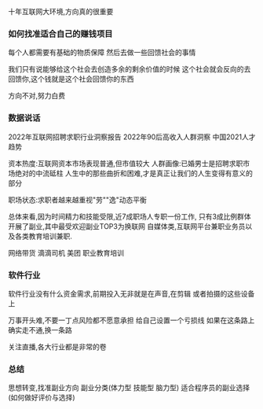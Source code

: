
十年互联网大环境,方向真的很重要


### 如何找准适合自己的赚钱项目

每个人都需要有基础的物质保障
然后去做一些回馈社会的事情

我们只有说能够给这个社会去创造多余的剩余价值的时候
这个社会就会反向的去回馈你,这个钱就是这个社会回馈你的东西

方向不对,努力白费

### 数据说话

2022年互联网招聘求职行业洞察报告
2022年90后高收入人群洞察
中国2021人才趋势

资本热度:互联网资本市场表现普通,但市值较大
人群画像:已婚男士是招聘求职市场绝对的中流砥柱
人生中的那些曲折和困难,才是真正让我们的人生变得有意义的部分

职场状态:求职者越来越重视"劳""逸"动态平衡


总体来看,因为时间精力和技能受限,近7成职场人专职一份工作,
只有3成比例群体开展了副业,其中最受欢迎副业TOP3为换联网
自媒体类,互联网平台兼职业务员以及各类教育培训兼职.


网络带货   滴滴司机 美团 职业教育培训


### 软件行业
软件行业没有什么资金需求,前期投入无非就是在声音,在剪辑
或者拍摄的这些设备上

万事开头难,不要一丁点风险都不愿意承担
给自己设置一个亏损线
如果在这条路上确实走不通,换一条路

关注直播,各大行业都是非常的卷


### 总结
思想转变,找准副业方向
副业分类(体力型 技能型 脑力型)
适合程序员的副业选择(如何做好评价与选择)














  



